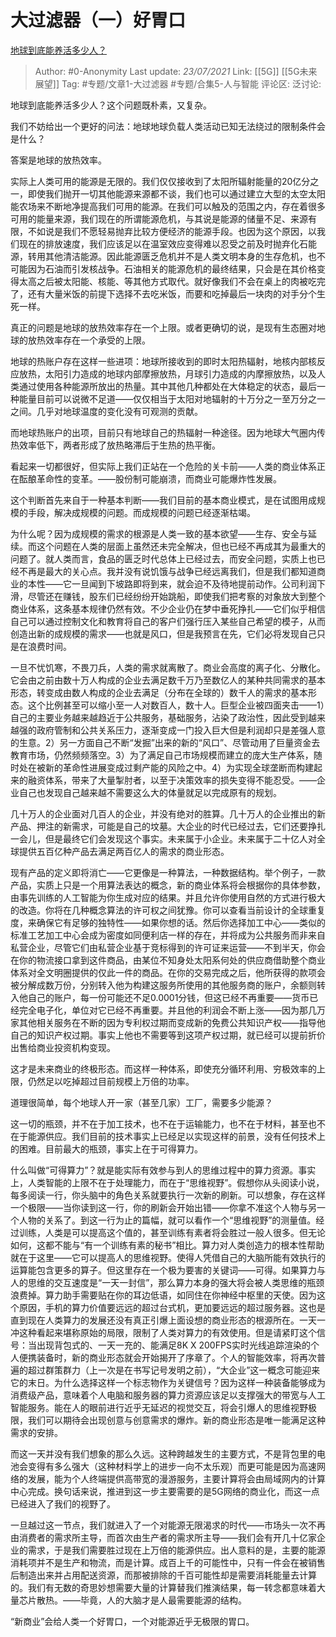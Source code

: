 #  大过滤器（一）好胃口
[地球到底能养活多少人？](https://zhuanlan.zhihu.com/p/70432854)

> Author: #0-Anonymity
> Last update: *23/07/2021*
> Link: [[5G]] [[5G未来展望]]
> Tag: #专题/文章1-大过滤器 #专题/合集5-人与智能
> 评论区:
> 泛讨论:

地球到底能养活多少人？这个问题既朴素，又复杂。

我们不妨给出一个更好的问法：地球地球负载人类活动已知无法绕过的限制条件会是什么？

答案是地球的放热效率。

实际上人类可用的能源是无限的。我们仅仅接收到了太阳所辐射能量的20亿分之一，即使我们抛开一切其他能源来源都不谈，我们也可以通过建立大型的太空太阳能农场来不断地净提高我们可用的能源。在我们可以触及的范围之内，存在着很多可用的能量来源，我们现在的所谓能源危机，与其说是能源的储量不足、来源有限，不如说是我们不愿轻易抛弃比较方便经济的能源手段。也因为这个原因，以我们现在的排放速度，我们应该足以在温室效应变得难以忍受之前及时抛弃化石能源，转用其他清洁能源。因此能源匮乏危机并不是人类文明本身的生存危机，也不可能因为石油而引发核战争。石油相关的能源危机的最终结果，只会是在其价格变得太高之后被太阳能、核能、等其他方式取代。就好像我们不会在桌上的肉被吃完了，还有大量米饭的前提下选择不去吃米饭，而要和吃掉最后一块肉的对手分个生死一样。

真正的问题是地球的放热效率存在一个上限。或者更确切的说，是现有生态圈对地球的放热效率存在一个承受的上限。

地球的热账户存在这样一些进项：地球所接收到的即时太阳热辐射，地核内部核反应放热，太阳引力造成的地球内部摩擦放热，月球引力造成的内摩擦放热，以及人类通过使用各种能源所放出的热量。其中其他几种都处在大体稳定的状态，最后一种能量目前可以说微不足道——仅仅相当于太阳对地辐射的十万分之一至万分之一之间。几乎对地球温度的变化没有可观测的贡献。

而地球热账户的出项，目前只有地球自己的热辐射一种途径。因为地球大气圈内传热效率低下，两者形成了放热略滞后于生热的热平衡。

看起来一切都很好，但实际上我们正站在一个危险的关卡前——人类的商业体系正在酝酿革命性的变革。——股份制可能崩溃，而商业可能爆炸性发展。

这个判断首先来自于一种基本判断——我们目前的基本商业模式，是在试图用成规模的手段，解决成规模的问题。而成规模的问题已经逐渐枯竭。

为什么呢？因为成规模的需求的根源是人类一致的基本欲望——生存、安全与延续。而这个问题在人类的层面上虽然还未完全解决，但也已经不再成其为最重大的问题了。就人类而言，食品的匮乏时代总体上已经过去，而安全问题，实质上也已经不再是最大的关心点。我并没有说饥饿与战争已经远离我们，但是我们都知道商业的本性——它一旦闻到下坡路即将到来，就会迫不及待地提前动作。公司利润下滑，尽管还在赚钱，股东们已经纷纷开始跳船，即使我们把考察的对象放大到整个商业体系，这条基本规律仍然有效。不少企业仍在梦中垂死挣扎——它们似乎相信自己可以通过控制文化和教育将自己的客户们强行压入某些自己希望的模子，从而创造出新的成规模的需求——也就是风口，但是我预言在先，它们必将发现自己只是在浪费时间。

一旦不忧饥寒，不畏刀兵，人类的需求就离散了。商业会高度的离子化、分散化。它会由之前由数十万人构成的企业去满足数千万乃至数亿人的某种共同需求的基本形态，转变成由数人构成的企业去满足（分布在全球的）数千人的需求的基本形态。这个比例甚至可以缩小至一人对数百人，数十人。巨型企业被四面夹击——1）自己的主要业务越来越趋近于公共服务，基础服务，沾染了政治性，因此受到越来越强的政府管制和公共关系压力，逐渐变成一门投入巨大但是利润却只是差强人意的生意。2）另一方面自己不断“发掘”出来的新的“风口”、尽管动用了巨量资金去教育市场，仍然频频落空。3）为了满足自己市场规模而建立的庞大生产体系，随时处在被新的革命性进展变成过剩产能的风险之中。4）为实现全球垄断而构建起来的融资体系，带来了大量掣肘者，以至于决策效率的损失变得不能忍受。——企业自己也发现自己越来越不需要这么大的体量就足以完成原有的规划。

几十万人的企业面对几百人的企业，并没有绝对的胜算。几十万人的企业推出的新产品、押注的新需求，可能是自己的坟墓。大企业的时代已经过去，它们还要挣扎一会儿，但是最终它们会发现这个事实。未来属于小企业。未来属于二十亿人对全球提供五百亿种产品去满足两百亿人的需求的商业形态。

现有产品的定义即将消亡——它更像是一种算法，一种数据结构。举个例子，一款产品，实质上只是一个用算法表达的概念，新的商业体系将会根据你的具体参数，由事先训练的人工智能为你生成对应的结果。并且允许你使用自然的方式进行极大的改造。你将在几种概念算法的许可权之间犹豫。你可以查看当前设计的全球重复度，来确保它有足够的独特性——如果你想的话。然后你选择加工中心——类似的标准工艺加工中心会成为密度如同便利店一样的存在，并将成为公共服务而非来自私营企业，尽管它们由私营企业基于竞标得到的许可证来运营——不到半天，你会在你的物流接口拿到这件商品，由某位不知身处太阳系何处的供应商借助整个商业体系对全文明圈提供的仅此一件的商品。在你的交易完成之后，他所获得的款项会被分解成数万份，分别转入他为构建这服务所使用的其他服务商的账户，余额则转入他自己的账户，每一份可能还不足0.0001分钱，但这已经不再重要——货币已经完全电子化，单位对它已经不再重要。并且他的利润会不断上涨——因为那几万家其他相关服务在不断的因为专利权过期而变成新的免费公共知识产权——指导他自己的知识产权过期。事实上他也不需要等到这项产权过期，就已经可以提前折价出售给商业投资机构变现。

这才是未来商业的终极形态。而这样一种体系，即使充分循环利用、穷极效率的上限，仍然足以吃掉超过目前规模上万倍的功率。

道理很简单，每个地球人开一家（甚至几家）工厂，需要多少能源？

这一切的瓶颈，并不在于加工技术，也不在于运输能力，也不在于材料，甚至也不在于能源供应。我们目前的技术事实上已经足以实现这样的前景，没有任何技术上的困难。目前最大的瓶颈，事实上在于可得算力。

什么叫做“可得算力”？就是能实际有效参与到人的思维过程中的算力资源。事实上，人类智能的上限不在于处理能力，而在于“思维视野”。假想你从头阅读小说，每多阅读一行，你头脑中的角色关系就要执行一次新的刷新。可以想象，存在这样一个极限——当你读到这一行，你的刷新会开始出错——你拿不准这个人物与另一个人物的关系了。到这一行为止的篇幅，就可以看作一个“思维视野”的测量值。经过训练，人类是可以提高这个值的，甚至训练有素者将会胜过一般人很多。但无论如何，这都不能与“有一个训练有素的秘书”相比。算力对人类创造力的根本性帮助就在于这里——它可以提高人的思维视野。使得人凭借自己的大脑所能有效执行的运算能包含更多的算子。但这里存在一个极为要害的关键词——可得。如果算力与人的思维的交互速度是“一天一封信”，那么算力本身的强大将会被人类思维的瓶颈浪费掉。算力助手需要贴在你的耳边低语，如同住在你神经中枢里的天使。因为这个原因，手机的算力价值要远远的超过台式机，更加要远远的超过服务器。这也是直到现在人类算力的发展还没有真正引爆上面设想的商业形态的根源所在。一天一冲这种看起来堪称原始的局限，限制了人类对算力的有效使用。但是请紧盯这个信号：当出现背包式的、一天一充的、能满足8K X 200FPS实时光线追踪渲染的个人便携装备时，新的商业形态就会开始揭开了序章了。个人的智能效率，将再次普遍的超过群策群力（上一次是在书写记号发明之前），“大企业”这一概念可能迎来它的末日。为什么选择这样一个标志物作为关键信号？因为这样一种装备能够成为消费级产品，意味着个人电脑和服务器的算力资源应该足以支撑强大的带宽与人工智能服务。能在人的眼前进行近乎无延迟的视觉交互，将会引爆人的思维视野极限，我们可以期待会出现创意与创意需求的爆炸。新的商业形态是唯一能满足这种需求的安排。

而这一天并没有我们想象的那么久远。这种跨越发生的主要方式，不是背包里的电池会变得有多么强大（这种材料学上的进步一向不太乐观）而更可能是因为高速网络的发展，能为个人终端提供高带宽的漫游服务，主要计算将会由局域网内的计算中心完成。换句话来说，推进到这一步主要需要的是5G网络的商业化，而这一点已经进入了我们的视野了。

一旦越过这一节点，我们就进入了一个对能源无限渴求的时代——市场头一次不再由消费者的需求所主导，而首次由生产者的需求所主导——我们会有开几十亿家企业的需求，于是我们需要胜过现在上万倍的能源供应。出人意料的是，主要的能源消耗项并不是生产和物流，而是计算。成百上千的可能性中，只有一件会在被销售后制造出来并占用配送资源，而那被排除的千百可能性却是需要消耗能量去计算的。我们有无数的奇思妙想需要大量的计算替我们推演结果，每一转念都意味着大量芯片散热。——毕竟，人的大脑才是人最需要能源的结构。

“新商业”会给人类一个好胃口，一个对能源近乎无极限的胃口。
